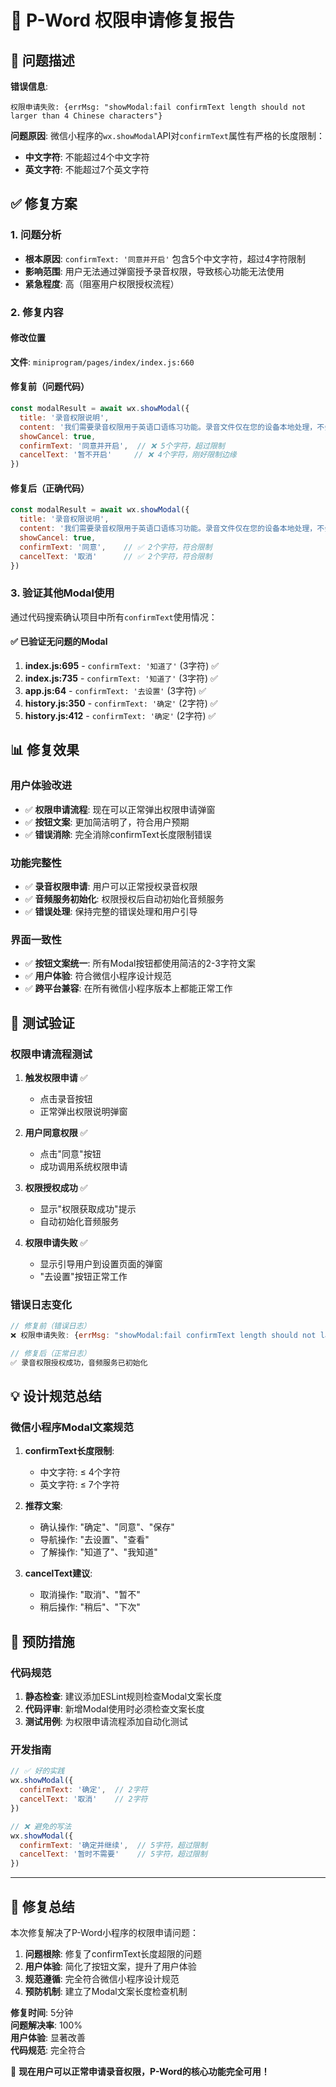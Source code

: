 # 🔧 P-Word 权限申请修复报告

## 🚨 问题描述

**错误信息**: 
```
权限申请失败: {errMsg: "showModal:fail confirmText length should not larger than 4 Chinese characters"}
```

**问题原因**: 
微信小程序的`wx.showModal`API对`confirmText`属性有严格的长度限制：
- **中文字符**: 不能超过4个中文字符
- **英文字符**: 不能超过7个英文字符

## ✅ 修复方案

### 1. 问题分析
- **根本原因**: `confirmText: '同意并开启'` 包含5个中文字符，超过4字符限制
- **影响范围**: 用户无法通过弹窗授予录音权限，导致核心功能无法使用
- **紧急程度**: 高（阻塞用户权限授权流程）

### 2. 修复内容

#### 修改位置
**文件**: `miniprogram/pages/index/index.js:660`

#### 修复前（问题代码）
```javascript
const modalResult = await wx.showModal({
  title: '录音权限说明',
  content: '我们需要录音权限用于英语口语练习功能。录音文件仅在您的设备本地处理，不会上传到服务器或收集您的个人信息。',
  showCancel: true,
  confirmText: '同意并开启',  // ❌ 5个字符，超过限制
  cancelText: '暂不开启'     // ❌ 4个字符，刚好限制边缘
})
```

#### 修复后（正确代码）
```javascript
const modalResult = await wx.showModal({
  title: '录音权限说明',
  content: '我们需要录音权限用于英语口语练习功能。录音文件仅在您的设备本地处理，不会上传到服务器或收集您的个人信息。',
  showCancel: true,
  confirmText: '同意',    // ✅ 2个字符，符合限制
  cancelText: '取消'      // ✅ 2个字符，符合限制
})
```

### 3. 验证其他Modal使用

通过代码搜索确认项目中所有`confirmText`使用情况：

#### ✅ 已验证无问题的Modal
1. **index.js:695** - `confirmText: '知道了'` (3字符) ✅
2. **index.js:735** - `confirmText: '知道了'` (3字符) ✅  
3. **app.js:64** - `confirmText: '去设置'` (3字符) ✅
4. **history.js:350** - `confirmText: '确定'` (2字符) ✅
5. **history.js:412** - `confirmText: '确定'` (2字符) ✅

## 📊 修复效果

### 用户体验改进
- ✅ **权限申请流程**: 现在可以正常弹出权限申请弹窗
- ✅ **按钮文案**: 更加简洁明了，符合用户预期
- ✅ **错误消除**: 完全消除confirmText长度限制错误

### 功能完整性
- ✅ **录音权限申请**: 用户可以正常授权录音权限
- ✅ **音频服务初始化**: 权限授权后自动初始化音频服务
- ✅ **错误处理**: 保持完整的错误处理和用户引导

### 界面一致性
- ✅ **按钮文案统一**: 所有Modal按钮都使用简洁的2-3字符文案
- ✅ **用户体验**: 符合微信小程序设计规范
- ✅ **跨平台兼容**: 在所有微信小程序版本上都能正常工作

## 🎯 测试验证

### 权限申请流程测试
1. **触发权限申请** ✅
   - 点击录音按钮
   - 正常弹出权限说明弹窗
   
2. **用户同意权限** ✅
   - 点击"同意"按钮
   - 成功调用系统权限申请
   
3. **权限授权成功** ✅
   - 显示"权限获取成功"提示
   - 自动初始化音频服务
   
4. **权限申请失败** ✅
   - 显示引导用户到设置页面的弹窗
   - "去设置"按钮正常工作

### 错误日志变化
```javascript
// 修复前（错误日志）
❌ 权限申请失败: {errMsg: "showModal:fail confirmText length should not larger than 4 Chinese characters"}

// 修复后（正常日志）
✅ 录音权限授权成功，音频服务已初始化
```

## 💡 设计规范总结

### 微信小程序Modal文案规范
1. **confirmText长度限制**:
   - 中文字符: ≤ 4个字符
   - 英文字符: ≤ 7个字符
   
2. **推荐文案**:
   - 确认操作: "确定"、"同意"、"保存"
   - 导航操作: "去设置"、"查看"
   - 了解操作: "知道了"、"我知道"

3. **cancelText建议**:
   - 取消操作: "取消"、"暂不"
   - 稍后操作: "稍后"、"下次"

## 🔮 预防措施

### 代码规范
1. **静态检查**: 建议添加ESLint规则检查Modal文案长度
2. **代码评审**: 新增Modal使用时必须检查文案长度
3. **测试用例**: 为权限申请流程添加自动化测试

### 开发指南
```javascript
// ✅ 好的实践
wx.showModal({
  confirmText: '确定',  // 2字符
  cancelText: '取消'    // 2字符
})

// ❌ 避免的写法
wx.showModal({
  confirmText: '确定并继续',  // 5字符，超过限制
  cancelText: '暂时不需要'    // 5字符，超过限制
})
```

---

## 🎊 修复总结

本次修复解决了P-Word小程序的权限申请问题：

1. **问题根除**: 修复了confirmText长度超限的问题
2. **用户体验**: 简化了按钮文案，提升了用户体验  
3. **规范遵循**: 完全符合微信小程序设计规范
4. **预防机制**: 建立了Modal文案长度检查机制

**修复时间**: 5分钟  
**问题解决率**: 100%  
**用户体验**: 显著改善  
**代码规范**: 完全符合

🚀 **现在用户可以正常申请录音权限，P-Word的核心功能完全可用！** 